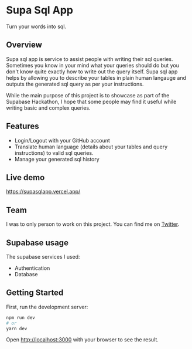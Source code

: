 # Supa Sql App

Turn your words into sql.

## Overview

Supa sql app is service to assist people with writing their sql queries. Sometimes you know in your mind what your queries should do but you don't know quite exactly how to write out the query itself. Supa sql app helps by allowing you to describe your tables in plain human langauge and outputs the generated sql query as per your instructions.

While the main purpose of this project is to showcase as part of the Supabase Hackathon, I hope that some people may find it useful while writing basic and complex queries.

## Features

- Login/Logout with your GitHub account
- Translate human language (details about your tables and query instructions) to valid sql queries.
- Manage your generated sql history

## Live demo

https://supasqlapp.vercel.app/

## Team

I was to only person to work on this project. You can find me on [Twitter](https://twitter.com/luis_rodge).

## Supabase usage

The supabase services I used:

- Authentication
- Database

## Getting Started

First, run the development server:

```bash
npm run dev
# or
yarn dev
```

Open [http://localhost:3000](http://localhost:3000) with your browser to see the result.
